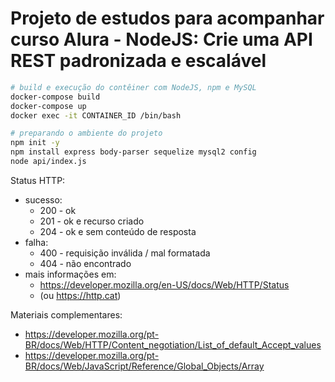 # Projeto de estudos para acompanhar curso Alura - NodeJS: Crie uma API REST padronizada e escalável

```bash
# build e execução do contêiner com NodeJS, npm e MySQL
docker-compose build
docker-compose up
docker exec -it CONTAINER_ID /bin/bash

# preparando o ambiente do projeto
npm init -y
npm install express body-parser sequelize mysql2 config
node api/index.js

```

Status HTTP:
* sucesso:
    * 200 - ok
    * 201 - ok e recurso criado
    * 204 - ok e sem conteúdo de resposta
* falha:
    * 400 - requisição inválida / mal formatada
    * 404 - não encontrado
* mais informações em: 
    * https://developer.mozilla.org/en-US/docs/Web/HTTP/Status 
    * (ou https://http.cat)

Materiais complementares:
* https://developer.mozilla.org/pt-BR/docs/Web/HTTP/Content_negotiation/List_of_default_Accept_values
* https://developer.mozilla.org/pt-BR/docs/Web/JavaScript/Reference/Global_Objects/Array